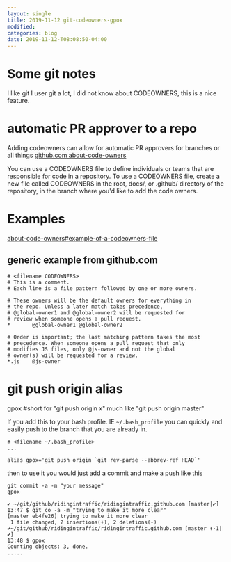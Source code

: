```yaml
---
layout: single
title: 2019-11-12 git-codeowners-gpox
modified:
categories: blog
date: 2019-11-12-T08:08:50-04:00
---
```


# Some git notes
I like git I user git a lot, I did not know about CODEOWNERS, this is a nice feature.

# automatic PR approver to a repo
Adding codeowners can allow for automatic PR approvers for branches or all things
[github.com about-code-owners](https://help.github.com/en/github/creating-cloning-and-archiving-repositories/about-code-owners)

You can use a CODEOWNERS file to define individuals or teams that are responsible for code in a repository.
To use a CODEOWNERS file, create a new file called CODEOWNERS in the root, docs/, or .github/ directory of the repository, in the branch where you'd like to add the code owners.

# Examples
[about-code-owners#example-of-a-codeowners-file](https://help.github.com/en/github/creating-cloning-and-archiving-repositories/about-code-owners#example-of-a-codeowners-file)
## generic example from github.com
```
# <filename CODEOWNERS>
# This is a comment.
# Each line is a file pattern followed by one or more owners.

# These owners will be the default owners for everything in
# the repo. Unless a later match takes precedence,
# @global-owner1 and @global-owner2 will be requested for
# review when someone opens a pull request.
*       @global-owner1 @global-owner2

# Order is important; the last matching pattern takes the most
# precedence. When someone opens a pull request that only
# modifies JS files, only @js-owner and not the global
# owner(s) will be requested for a review.
*.js    @js-owner
```


# git push origin alias
gpox #short for "git push origin x" much like "git push origin master"

If you add this to your bash profile. IE `~/.bash_profile` you can quickly and easily push to the branch that you are already in.
```
# <filename ~/.bash_profile>
...

alias gpox='git push origin `git rev-parse --abbrev-ref HEAD`'
```

then to use it you would just add a commit and make a push like this
```
git commit -a -m "your message"
gpox 
```
```
✔ ~/git/github/ridingintraffic/ridingintraffic.github.com [master|✔]
13:47 $ git co -a -m "trying to make it more clear"
[master eb4fe26] trying to make it more clear
 1 file changed, 2 insertions(+), 2 deletions(-)
✔~/git/github/ridingintraffic/ridingintraffic.github.com [master ↑·1|✔]
13:48 $ gpox
Counting objects: 3, done.
.....
```